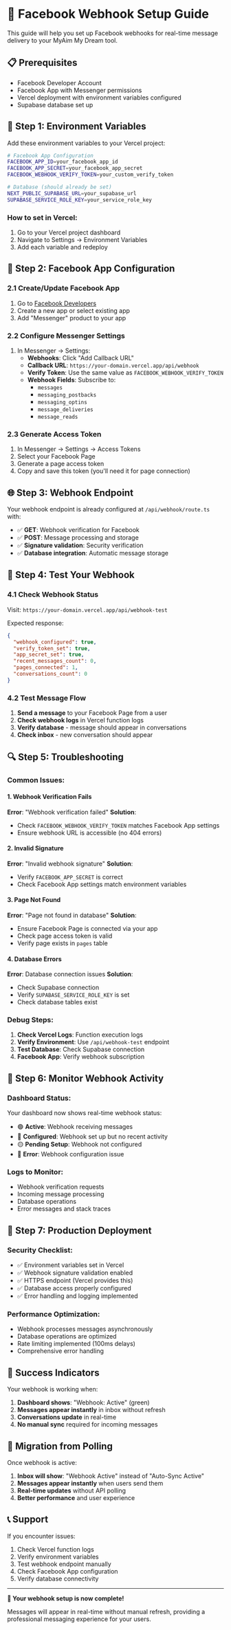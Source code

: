 # 🚀 Facebook Webhook Setup Guide

This guide will help you set up Facebook webhooks for real-time message delivery to your MyAim My Dream tool.

## 📋 Prerequisites

- Facebook Developer Account
- Facebook App with Messenger permissions
- Vercel deployment with environment variables configured
- Supabase database set up

## 🔧 Step 1: Environment Variables

Add these environment variables to your Vercel project:

```bash
# Facebook App Configuration
FACEBOOK_APP_ID=your_facebook_app_id
FACEBOOK_APP_SECRET=your_facebook_app_secret
FACEBOOK_WEBHOOK_VERIFY_TOKEN=your_custom_verify_token

# Database (should already be set)
NEXT_PUBLIC_SUPABASE_URL=your_supabase_url
SUPABASE_SERVICE_ROLE_KEY=your_service_role_key
```

### How to set in Vercel:
1. Go to your Vercel project dashboard
2. Navigate to Settings → Environment Variables
3. Add each variable and redeploy

## 🎯 Step 2: Facebook App Configuration

### 2.1 Create/Update Facebook App
1. Go to [Facebook Developers](https://developers.facebook.com/)
2. Create a new app or select existing app
3. Add "Messenger" product to your app

### 2.2 Configure Messenger Settings
1. In Messenger → Settings:
   - **Webhooks**: Click "Add Callback URL"
   - **Callback URL**: `https://your-domain.vercel.app/api/webhook`
   - **Verify Token**: Use the same value as `FACEBOOK_WEBHOOK_VERIFY_TOKEN`
   - **Webhook Fields**: Subscribe to:
     - `messages`
     - `messaging_postbacks`
     - `messaging_optins`
     - `message_deliveries`
     - `message_reads`

### 2.3 Generate Access Token
1. In Messenger → Settings → Access Tokens
2. Select your Facebook Page
3. Generate a page access token
4. Copy and save this token (you'll need it for page connection)

## 🌐 Step 3: Webhook Endpoint

Your webhook endpoint is already configured at `/api/webhook/route.ts` with:

- ✅ **GET**: Webhook verification for Facebook
- ✅ **POST**: Message processing and storage
- ✅ **Signature validation**: Security verification
- ✅ **Database integration**: Automatic message storage

## 🧪 Step 4: Test Your Webhook

### 4.1 Check Webhook Status
Visit: `https://your-domain.vercel.app/api/webhook-test`

Expected response:
```json
{
  "webhook_configured": true,
  "verify_token_set": true,
  "app_secret_set": true,
  "recent_messages_count": 0,
  "pages_connected": 1,
  "conversations_count": 0
}
```

### 4.2 Test Message Flow
1. **Send a message** to your Facebook Page from a user
2. **Check webhook logs** in Vercel function logs
3. **Verify database** - message should appear in conversations
4. **Check inbox** - new conversation should appear

## 🔍 Step 5: Troubleshooting

### Common Issues:

#### 1. Webhook Verification Fails
**Error**: "Webhook verification failed"
**Solution**: 
- Check `FACEBOOK_WEBHOOK_VERIFY_TOKEN` matches Facebook App settings
- Ensure webhook URL is accessible (no 404 errors)

#### 2. Invalid Signature
**Error**: "Invalid webhook signature"
**Solution**:
- Verify `FACEBOOK_APP_SECRET` is correct
- Check Facebook App settings match environment variables

#### 3. Page Not Found
**Error**: "Page not found in database"
**Solution**:
- Ensure Facebook Page is connected via your app
- Check page access token is valid
- Verify page exists in `pages` table

#### 4. Database Errors
**Error**: Database connection issues
**Solution**:
- Check Supabase connection
- Verify `SUPABASE_SERVICE_ROLE_KEY` is set
- Check database tables exist

### Debug Steps:
1. **Check Vercel Logs**: Function execution logs
2. **Verify Environment**: Use `/api/webhook-test` endpoint
3. **Test Database**: Check Supabase connection
4. **Facebook App**: Verify webhook subscription

## 📱 Step 6: Monitor Webhook Activity

### Dashboard Status:
Your dashboard now shows real-time webhook status:
- 🟢 **Active**: Webhook receiving messages
- 🔵 **Configured**: Webhook set up but no recent activity
- 🟡 **Pending Setup**: Webhook not configured
- 🔴 **Error**: Webhook configuration issue

### Logs to Monitor:
- Webhook verification requests
- Incoming message processing
- Database operations
- Error messages and stack traces

## 🚀 Step 7: Production Deployment

### Security Checklist:
- ✅ Environment variables set in Vercel
- ✅ Webhook signature validation enabled
- ✅ HTTPS endpoint (Vercel provides this)
- ✅ Database access properly configured
- ✅ Error handling and logging implemented

### Performance Optimization:
- Webhook processes messages asynchronously
- Database operations are optimized
- Rate limiting implemented (100ms delays)
- Comprehensive error handling

## 🎉 Success Indicators

Your webhook is working when:
1. **Dashboard shows**: "Webhook: Active" (green)
2. **Messages appear instantly** in inbox without refresh
3. **Conversations update** in real-time
4. **No manual sync** required for incoming messages

## 🔄 Migration from Polling

Once webhook is active:
1. **Inbox will show**: "Webhook Active" instead of "Auto-Sync Active"
2. **Messages appear instantly** when users send them
3. **Real-time updates** without API polling
4. **Better performance** and user experience

## 📞 Support

If you encounter issues:
1. Check Vercel function logs
2. Verify environment variables
3. Test webhook endpoint manually
4. Check Facebook App configuration
5. Verify database connectivity

---

**🎯 Your webhook setup is now complete!** 

Messages will appear in real-time without manual refresh, providing a professional messaging experience for your users.
